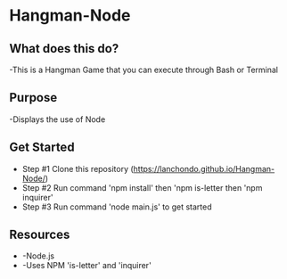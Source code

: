 # Hangman-Node

## What does this do?
-This is a Hangman Game that you can execute through Bash or Terminal

## Purpose
-Displays the use of Node 

## Get Started

* Step #1 Clone this repository (https://lanchondo.github.io/Hangman-Node/)
* Step #2 Run command 'npm install' then 'npm is-letter then 'npm inquirer'
* Step #3 Run command 'node main.js' to get started 

## Resources

* -Node.js
* -Uses NPM 'is-letter' and 'inquirer'


